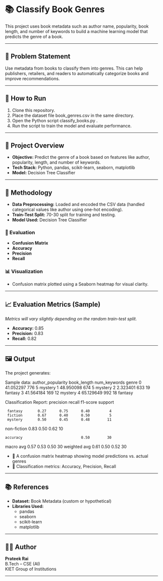 # 📚 Classify Book Genres

This project uses book metadata such as author name, popularity, book length, and number of keywords to build a machine learning model that predicts the genre of a book.

---

## 📌 Problem Statement

Use metadata from books to classify them into genres. This can help publishers, retailers, and readers to automatically categorize books and improve recommendations.

---

## 🚀 How to Run

1. Clone this repository.
2. Place the dataset file book_genres.csv in the same directory.
3. Open the Python script  classify_books.py .
4. Run the script to train the model and evaluate performance.

---

## 🚀 Project Overview

- **Objective:** Predict the genre of a book based on features like author, popularity, length, and number of keywords.
- **Tech Stack:** Python, pandas, scikit-learn, seaborn, matplotlib
- **Model:** Decision Tree Classifier

---


## 🔧 Methodology

- **Data Preprocessing:** Loaded and encoded the CSV data (handled categorical values like author using one-hot encoding).
- **Train-Test Split:** 70-30 split for training and testing.
- **Model Used:** Decision Tree Classifier

### 🧪 Evaluation

- **Confusion Matrix**
- **Accuracy**
- **Precision**
- **Recall**

### 📊 Visualization

- Confusion matrix plotted using a Seaborn heatmap for visual clarity.

---

## 📈 Evaluation Metrics (Sample)

*Metrics will vary slightly depending on the random train-test split.*

- **Accuracy:** 0.85
- **Precision:** 0.83
- **Recall:** 0.82

---

## 🖼️ Output

The project generates:

Sample data:
   author_popularity  book_length  num_keywords    genre
0          41.052297          776             5  mystery
1          48.950098          674             5  mystery
2           2.323401          633            19  fantasy
3          41.564184          169            12  mystery
4          65.129649          992            18  fantasy

Classification Report:
              precision    recall  f1-score   support

     fantasy       0.27      0.75      0.40         4
     fiction       0.67      0.40      0.50         5
     mystery       0.50      0.45      0.48        11
 non-fiction       0.83      0.50      0.62        10

    accuracy                           0.50        30
   macro avg       0.57      0.53      0.50        30
weighted avg       0.61      0.50      0.52        30



- 📘 A confusion matrix heatmap showing model predictions vs. actual genres  
- 🧮 Classification metrics: Accuracy, Precision, Recall  

---

## 📚 References

- **Dataset:** Book Metadata (custom or hypothetical)
- **Libraries Used:**
  - pandas
  - seaborn
  - scikit-learn
  - matplotlib

---

## 🙋‍♀️ Author

**Prateek Rai**  
B.Tech – CSE (AI)  
KIET Group of Institutions

---

